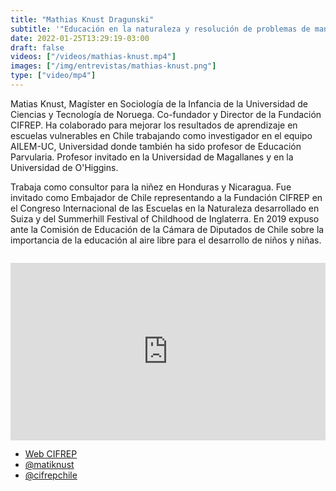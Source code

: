 ```yaml
---
title: "Mathias Knust Dragunski"
subtitle: '"Educación en la naturaleza y resolución de problemas de manera colaborativa"'
date: 2022-01-25T13:29:19-03:00
draft: false
videos: ["/videos/mathias-knust.mp4"]
images: ["/img/entrevistas/mathias-knust.png"]
type: ["video/mp4"]
---
```


Matias Knust, Magíster en Sociología de la Infancia de la Universidad de Ciencias y Tecnología de Noruega. Co-fundador y Director de la Fundación CIFREP. Ha colaborado para mejorar los resultados de aprendizaje en escuelas vulnerables en Chile trabajando como investigador en el equipo AILEM-UC, Universidad donde también ha sido profesor de Educación Parvularia. Profesor invitado en la Universidad de Magallanes y en la Universidad de O'Higgins. 

Trabaja como consultor para la niñez en Honduras y Nicaragua. Fue invitado como Embajador de Chile representando a la Fundación CIFREP en el Congreso Internacional de las Escuelas en la Naturaleza desarrollado en Suiza y del Summerhill Festival of Childhood de Inglaterra. En 2019 expuso ante la Comisión de Educación de la Cámara de Diputados de Chile sobre la importancia de la educación al aire libre para el desarrollo de niños y niñas.

<div style="margin-top:2em"></div>

<div style="padding:56.25% 0 0 0;position:relative;"><iframe src="https://player.vimeo.com/video/742508962?h=f58738bede&amp;badge=0&amp;autopause=0&amp;player_id=0&amp;app_id=58479" frameborder="0" allow="autoplay; fullscreen; picture-in-picture" allowfullscreen style="position:absolute;top:0;left:0;width:100%;height:100%;" title="ENTREVISTA  ALARBOL&amp;Iacute;                        Mat&amp;iacute;as Knust_CIFREP"></iframe></div><script src="https://player.vimeo.com/api/player.js"></script>
<div style="margin-bottom:1em"></div>

- [Web CIFREP](https://cifrep.org/)   
- [@matiknust](https://www.instagram.com/matiknust/) 
- [@cifrepchile](https://www.instagram.com/cifrepchile/)  
